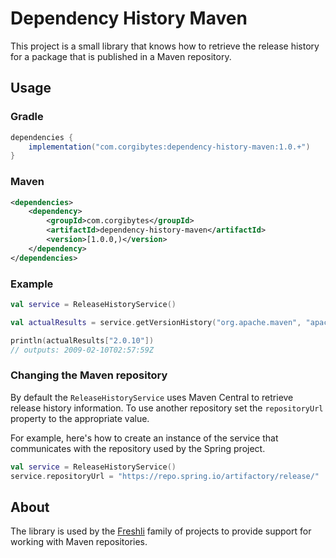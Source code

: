 # Dependency History Maven

This project is a small library that knows how to retrieve the release history for a package that is published in a Maven repository.

## Usage

### Gradle

```groovy
dependencies {
    implementation("com.corgibytes:dependency-history-maven:1.0.+")
}
```

### Maven

```xml
<dependencies>
    <dependency>
        <groupId>com.corgibytes</groupId>
        <artifactId>dependency-history-maven</artifactId>
        <version>[1.0.0,)</version>
    </dependency>
</dependencies>
```

### Example

```kotlin
val service = ReleaseHistoryService()

val actualResults = service.getVersionHistory("org.apache.maven", "apache-maven")

println(actualResults["2.0.10"])
// outputs: 2009-02-10T02:57:59Z
```

### Changing the Maven repository

By default the `ReleaseHistoryService` uses Maven Central to retrieve release history information. To use another repository set the `repositoryUrl` property to the appropriate value.

For example, here's how to create an instance of the service that communicates with the repository used by the Spring project.

```kotlin
val service = ReleaseHistoryService()
service.repositoryUrl = "https://repo.spring.io/artifactory/release/"
```

## About

The library is used by the [Freshli](https://github.com/corgibytes/freshli) family of projects to provide support for working with Maven repositories. 
